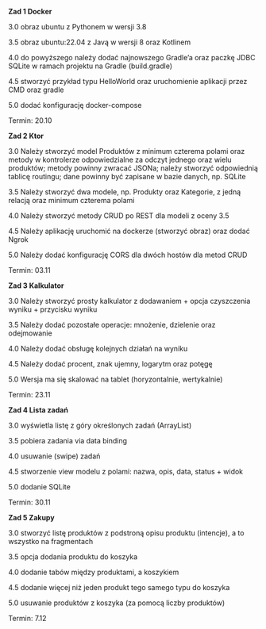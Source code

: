 **Zad 1 Docker**

3.0 obraz ubuntu z Pythonem w wersji 3.8

3.5 obraz ubuntu:22.04 z Javą w wersji 8 oraz Kotlinem

4.0 do powyższego należy dodać najnowszego Gradle’a oraz paczkę JDBC SQLite w ramach projektu na Gradle (build.gradle)

4.5 stworzyć przykład typu HelloWorld oraz uruchomienie aplikacji przez CMD oraz gradle

5.0 dodać konfigurację docker-compose


Termin: 20.10


**Zad 2 Ktor**

3.0 Należy stworzyć model Produktów z minimum czterema polami oraz metody w kontrolerze odpowiedzialne za odczyt jednego oraz wielu produktów; metody powinny zwracać JSONa; należy stworzyć odpowiednią tablicę routingu; dane powinny być zapisane w bazie danych, np. SQLite

3.5 Należy stworzyć dwa modele, np. Produkty oraz Kategorie, z jedną relacją oraz minimum czterema polami

4.0 Należy stworzyć metody CRUD po REST dla modeli z oceny 3.5

4.5 Należy aplikację uruchomić na dockerze (stworzyć obraz) oraz dodać Ngrok

5.0 Należy dodać konfigurację CORS dla dwóch hostów dla metod CRUD


Termin: 03.11

**Zad 3 Kalkulator**

3.0 Należy stworzyć prosty kalkulator z dodawaniem + opcja czyszczenia wyniku + przycisku wyniku

3.5 Należy dodać pozostałe operacje: mnożenie, dzielenie oraz odejmowanie

4.0 Należy dodać obsługę kolejnych działań na wyniku

4.5 Należy dodać procent, znak ujemny, logarytm oraz potęgę

5.0 Wersja ma się skalować na tablet (horyzontalnie, wertykalnie)


Termin: 23.11


**Zad 4 Lista zadań**

3.0 wyświetla listę z góry określonych zadań (ArrayList)

3.5 pobiera zadania via data binding

4.0 usuwanie (swipe) zadań

4.5 stworzenie view modelu z polami: nazwa, opis, data, status + widok

5.0 dodanie SQLite


Termin: 30.11


**Zad 5 Zakupy**

3.0 stworzyć listę produktów z podstroną opisu produktu (intencje), a to wszystko na fragmentach

3.5 opcja dodania produktu do koszyka

4.0 dodanie tabów między produktami, a koszykiem

4.5 dodanie więcej niż jeden produkt tego samego typu do koszyka

5.0 usuwanie produktów z koszyka (za pomocą liczby produktów)


Termin: 7.12